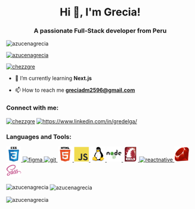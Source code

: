 <h1 align="center">Hi 👋, I'm Grecia!</h1>
<h3 align="center">A passionate Full-Stack developer from Peru</h3>

<p align="left"> <img src="https://komarev.com/ghpvc/?username=azucenagrecia&label=Profile%20views&color=0e75b6&style=flat" alt="azucenagrecia" /> </p>

<p align="left"> <a href="https://github.com/ryo-ma/github-profile-trophy"><img src="https://github-profile-trophy.vercel.app/?username=azucenagrecia" alt="azucenagrecia" /></a> </p>

<p align="left"> <a href="https://twitter.com/chezzgre" target="blank"><img src="https://img.shields.io/twitter/follow/chezzgre?logo=twitter&style=for-the-badge" alt="chezzgre" /></a> </p>

- 🌱 I’m currently learning **Next.js**

- 📫 How to reach me **greciadm2596@gmail.com**

<h3 align="left">Connect with me:</h3>
<p align="left">
<a href="https://twitter.com/chezzgre" target="blank"><img align="center" src="https://cdn.jsdelivr.net/npm/simple-icons@3.0.1/icons/twitter.svg" alt="chezzgre" height="30" width="40" /></a>
<a href="https://linkedin.com/in/https://www.linkedin.com/in/gredelga/" target="blank"><img align="center" src="https://cdn.jsdelivr.net/npm/simple-icons@3.0.1/icons/linkedin.svg" alt="https://www.linkedin.com/in/gredelga/" height="30" width="40" /></a>
</p>

<h3 align="left">Languages and Tools:</h3>
<p align="left"> <a href="https://www.w3schools.com/css/" target="_blank"> <img src="https://raw.githubusercontent.com/devicons/devicon/master/icons/css3/css3-original-wordmark.svg" alt="css3" width="40" height="40"/> </a> <a href="https://www.figma.com/" target="_blank"> <img src="https://www.vectorlogo.zone/logos/figma/figma-icon.svg" alt="figma" width="40" height="40"/> </a> <a href="https://git-scm.com/" target="_blank"> <img src="https://www.vectorlogo.zone/logos/git-scm/git-scm-icon.svg" alt="git" width="40" height="40"/> </a> <a href="https://www.w3.org/html/" target="_blank"> <img src="https://raw.githubusercontent.com/devicons/devicon/master/icons/html5/html5-original-wordmark.svg" alt="html5" width="40" height="40"/> </a> <a href="https://developer.mozilla.org/en-US/docs/Web/JavaScript" target="_blank"> <img src="https://raw.githubusercontent.com/devicons/devicon/master/icons/javascript/javascript-original.svg" alt="javascript" width="40" height="40"/> </a> <a href="https://www.linux.org/" target="_blank"> <img src="https://raw.githubusercontent.com/devicons/devicon/master/icons/linux/linux-original.svg" alt="linux" width="40" height="40"/> </a> <a href="https://nodejs.org" target="_blank"> <img src="https://raw.githubusercontent.com/devicons/devicon/master/icons/nodejs/nodejs-original-wordmark.svg" alt="nodejs" width="40" height="40"/> </a> <a href="https://rubyonrails.org" target="_blank"> <img src="https://raw.githubusercontent.com/devicons/devicon/master/icons/rails/rails-original-wordmark.svg" alt="rails" width="40" height="40"/> </a> <a href="https://reactnative.dev/" target="_blank"> <img src="https://reactnative.dev/img/header_logo.svg" alt="reactnative" width="40" height="40"/> </a> <a href="https://www.ruby-lang.org/en/" target="_blank"> <img src="https://raw.githubusercontent.com/devicons/devicon/master/icons/ruby/ruby-original.svg" alt="ruby" width="40" height="40"/> </a> <a href="https://sass-lang.com" target="_blank"> <img src="https://raw.githubusercontent.com/devicons/devicon/master/icons/sass/sass-original.svg" alt="sass" width="40" height="40"/> </a> </p>

<p><img align="left" src="https://github-readme-stats.vercel.app/api/top-langs?username=azucenagrecia&show_icons=true&locale=en&layout=compact" alt="azucenagrecia" /></p>

<p>&nbsp;<img align="center" src="https://github-readme-stats.vercel.app/api?username=azucenagrecia&show_icons=true&locale=en" alt="azucenagrecia" /></p>

<p><img align="center" src="https://github-readme-streak-stats.herokuapp.com/?user=azucenagrecia&" alt="azucenagrecia" /></p>

